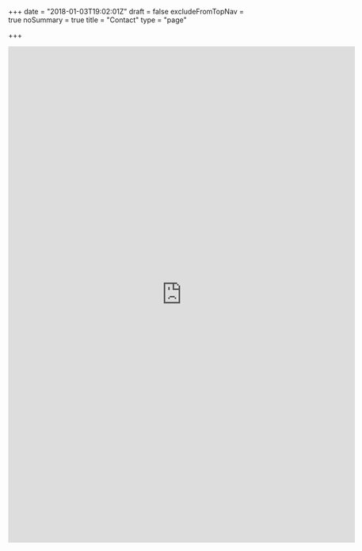 +++
date = "2018-01-03T19:02:01Z"
draft = false
excludeFromTopNav = true
noSummary = true
title = "Contact"
type = "page"

+++
<iframe src="https://docs.google.com/forms/d/e/1FAIpQLSeSaw5q-3yyLxe8mH5WNYHDJ8TgUFOaQNzvJdXRx4SJdc-QmA/viewform?embedded=true" width="700" height="1000" frameborder="0" marginheight="0" marginwidth="0">Loading...</iframe>



